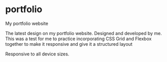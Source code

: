 # portfolio
My portfolio website

The latest design on my portfolio website.
Designed and developed by me. This was a test for me to practice incorporating CSS Grid and Flexbox together to make it responsive
and give it a structured layout

Responsive to all device sizes.
